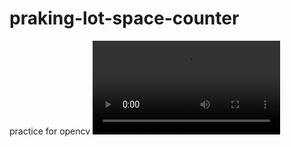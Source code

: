 # praking-lot-space-counter
practice for opencv
![result](https://github.com/suhanpark/praking-lot-space-counter/blob/67de8e105e0c52ff90f6c838c2200d3442603cc0/result.mov)
